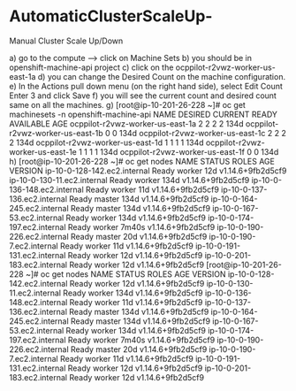# AutomaticClusterScaleUp-
Manual Cluster Scale Up/Down 

a) go to the compute --> click on Machine Sets 
b) you should be in openshift-machine-api project 
c) click on the ocppilot-r2vwz-worker-us-east-1a 
d) you can change the Desired Count on the  machine configuration.
e) In the Actions pull down menu (on the right hand side), select Edit Count
   Enter 3 and click Save
f) you will see the current count  and desired count same on all the machines. 
g) [root@ip-10-201-26-228 ~]# oc get machinesets -n openshift-machine-api
NAME                               DESIRED   CURRENT   READY   AVAILABLE   AGE
ocppilot-r2vwz-worker-us-east-1a   2         2         2       2           134d
ocppilot-r2vwz-worker-us-east-1b   0         0                             134d
ocppilot-r2vwz-worker-us-east-1c   2         2         2       2           134d
ocppilot-r2vwz-worker-us-east-1d   1         1         1       1           134d
ocppilot-r2vwz-worker-us-east-1e   1         1         1       1           134d
ocppilot-r2vwz-worker-us-east-1f   0         0                             134d
h) [root@ip-10-201-26-228 ~]# oc get nodes
NAME                           STATUS   ROLES    AGE     VERSION
ip-10-0-128-142.ec2.internal   Ready    worker   12d     v1.14.6+9fb2d5cf9
ip-10-0-130-11.ec2.internal    Ready    worker   134d    v1.14.6+9fb2d5cf9
ip-10-0-136-148.ec2.internal   Ready    worker   11d     v1.14.6+9fb2d5cf9
ip-10-0-137-136.ec2.internal   Ready    master   134d    v1.14.6+9fb2d5cf9
ip-10-0-164-245.ec2.internal   Ready    master   134d    v1.14.6+9fb2d5cf9
ip-10-0-167-53.ec2.internal    Ready    worker   134d    v1.14.6+9fb2d5cf9
ip-10-0-174-197.ec2.internal   Ready    worker   7m40s   v1.14.6+9fb2d5cf9
ip-10-0-190-226.ec2.internal   Ready    master   20d     v1.14.6+9fb2d5cf9
ip-10-0-190-7.ec2.internal     Ready    worker   11d     v1.14.6+9fb2d5cf9
ip-10-0-191-131.ec2.internal   Ready    worker   12d     v1.14.6+9fb2d5cf9
ip-10-0-201-183.ec2.internal   Ready    worker   12d     v1.14.6+9fb2d5cf9
[root@ip-10-201-26-228 ~]# oc get nodes
NAME                           STATUS   ROLES    AGE     VERSION
ip-10-0-128-142.ec2.internal   Ready    worker   12d     v1.14.6+9fb2d5cf9
ip-10-0-130-11.ec2.internal    Ready    worker   134d    v1.14.6+9fb2d5cf9
ip-10-0-136-148.ec2.internal   Ready    worker   11d     v1.14.6+9fb2d5cf9
ip-10-0-137-136.ec2.internal   Ready    master   134d    v1.14.6+9fb2d5cf9
ip-10-0-164-245.ec2.internal   Ready    master   134d    v1.14.6+9fb2d5cf9
ip-10-0-167-53.ec2.internal    Ready    worker   134d    v1.14.6+9fb2d5cf9
ip-10-0-174-197.ec2.internal   Ready    worker   7m40s   v1.14.6+9fb2d5cf9
ip-10-0-190-226.ec2.internal   Ready    master   20d     v1.14.6+9fb2d5cf9
ip-10-0-190-7.ec2.internal     Ready    worker   11d     v1.14.6+9fb2d5cf9
ip-10-0-191-131.ec2.internal   Ready    worker   12d     v1.14.6+9fb2d5cf9
ip-10-0-201-183.ec2.internal   Ready    worker   12d     v1.14.6+9fb2d5cf9

